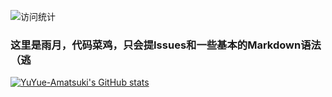 ![访问统计](https://count.getloli.com/get/@:YuYue-Amatsuki?theme=moebooru)
### 这里是雨月，代码菜鸡，只会提Issues和一些基本的Markdown语法（逃
[![YuYue-Amatsuki's GitHub stats](https://github-readme-stats.vercel.app/api?username=YuYue-Amatsuki&show_icons=true&locale=cn)](https://github.com/YuYue-Amatsuki)
